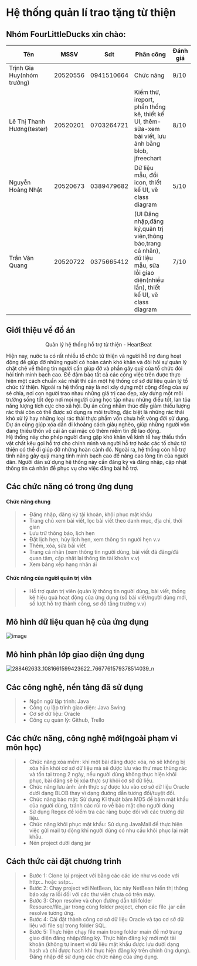 # Hệ thống quản lí trao tặng từ thiện

## Nhóm FourLittleDucks xin chào: 
| Tên                        | MSSV     | Sdt        | Phân công | Đánh giá |
|----------------------------|----------|------------|-----------|----------|
| Trịnh Gia Huy(nhóm trưởng) | 20520556 | 0941510664 |Chức năng           | 9/10     |
| Lê Thị Thanh Hương(tester) | 20520201 | 0703264721 |Kiểm thử, ireport, phần thống kê, thiết kế UI, thêm-sửa-xem bài viết, lưu ảnh bằng blob, jfreechart      | 8/10     |
| Nguyễn Hoàng Nhật          | 20520673 | 0389479682 |Dữ liệu mẫu, đổi icon, thiết kế UI, vẽ class diagram          | 5/10     |
| Trần Văn Quang             | 20520722 | 0375665412 |(UI Đăng nhập,đăng ký,quản trị viên,thông báo,trang cá nhân), dữ liệu mẫu, sửa lỗi giao diện(nhiều lần), thiết kế UI,  vẽ class diagram         | 7/10     |


## Giới thiệu về đồ án
<p align="center">
    Quản lý hệ thống hỗ trợ từ thiện - HeartBeat
</p>
Hiện nay, nước ta có rất nhiều tổ chức từ thiện và người hỗ trợ đang hoạt động để giúp đỡ những người có hoàn cảnh khó khăn và đòi hỏi sự quản lý chặt chẽ về thông tin người cần giúp đỡ và phần gây quỹ của tổ chức đòi hỏi tính minh bạch cao. Để đảm bảo tất cả các công việc trên được thực hiện một cách chuẩn xác nhất thì cần một hệ thống cơ sở dữ liệu quản lý tổ chức từ thiện. Ngoài ra hệ thống này là nơi xây dựng một cộng đồng của sự sẻ chia, nơi con người trao nhau những giá trị cao đẹp, xây dựng một môi trường sống tốt đẹp nơi mọi người cùng học tập nhau những điều tốt, lan tỏa năng lượng tích cực cho xã hội. Dự án cũng nhằm thúc đẩy giảm thiểu lượng rác thải còn có thể được sử dụng ra môi trường, đặc biệt là những rác thải khó xử lý hay những loại rác thải thực phẩm vốn chưa hết vòng đời sử dụng. Dự án cũng giúp xóa dần đi khoảng cách giàu nghèo, giúp những người vốn đang thiếu thốn về cái ăn cái mặc có thêm niềm tin để lao động. </br> 
Hệ thống này cho phép người đang gặp khó khăn về kinh tế hay thiếu thốn vật chất kêu gọi hỗ trợ cho chính mình và người hỗ trợ hoặc các tổ chức từ thiện có thể đi giúp đỡ những hoàn cảnh đó. Ngoài ra, hệ thống còn hỗ trợ tính năng gây quỹ mang tính minh bạch cao để nâng cao lòng tin của người dân. Người dân sử dụng hệ thống này cần đăng ký và đăng nhập, cập nhật thông tin cá nhân để phục vụ cho việc đăng bài hỗ trợ. 
</br>

## Các chức năng có trong ứng dụng
#### Chức năng chung
> * Đăng nhập, đăng ký tài khoản, khôi phục mật khẩu
> * Trang chủ xem bài viết, lọc bài viết theo danh mục, địa chỉ, thời gian
> * Lưu trữ thông báo, lịch hẹn
> * Đặt lịch hẹn, hủy lịch hẹn, xem thông tin người hẹn v.v
> * Thêm, xóa, sửa bài viết
> * Trang cá nhân (xem thông tin người dùng, bài viết đã đăng/đã quan tâm, cập nhật lại thông tin tài khoản v.v)
> * Xem bảng xếp hạng nhân ái
#### Chức năng của người quản trị viên
> *  Hỗ trợ quản trị viên (quản lý thông tin người dùng, bài viết, thống kê hiệu quả hoạt động của ứng dụng (số bài viết/người dùng mới, số lượt hỗ trợ thành công, sơ đồ tăng trưởng v.v)

## Mô hình dữ liệu quan hệ của ứng dụng
![image](https://user-images.githubusercontent.com/87313146/174045456-a4f984fd-5391-498d-b639-f92efeab214d.png)

## Mô hình phân lớp giao diện ứng dụng
![288462633_1081661599423622_7667761579378514039_n](https://user-images.githubusercontent.com/87313146/175537961-22fa7954-4002-492d-91cd-2fec54e245f5.jpg)


## Các công nghệ, nền tảng đã sử dụng
> * Ngôn ngữ lập trình: Java
> * Công cụ lập trình giao diện: Java Swing
> * Cơ sở dữ liệu: Oracle
> * Công cụ quản lý: Github, Trello

## Các chức năng, công nghệ mới(ngoài phạm vi môn học)
> * Chức năng xóa mềm: khi một bài đăng được xóa, nó sẽ không bị xóa hẳn khỏi cơ sở dữ liệu mà sẽ được lưu vào thư mục thùng rác và tồn tại trong 2 ngày, nếu người dùng không thực hiện khôi phục, bài đăng sẽ bị xóa thực sự khỏi cơ sở dữ liệu.
> * Chức năng lưu ảnh: ảnh thực sự được lưu vào cơ sở dữ liệu Oracle dưới dạng BLOB thay vì dạng đường dẫn tương đối/tuyệt đối.
> * Chức năng bảo mật: Sử dụng Kĩ thuật băm MD5 để băm mật khẩu của người dùng, tránh các rủi ro về bảo mật cho người dùng
> * Sử dụng Regex để kiểm tra các ràng buộc đối với các trường dữ liệu.
> * Chức năng khôi phục mật khẩu: Sử dụng JavaMail để thực hiện việc gửi mail tự động khi người dùng có nhu cầu khôi phục lại mật khẩu.
> * Nén project dưới dạng jar
> 
## Cách thức cài đặt chương trình
> * Bước 1: Clone lại project với bằng các các ide như vs code với http:.. hoặc sstp:..
> * Bước 2: Chạy project với NetBean, lúc này NetBean hiển thị thông báo xảy ra lỗi đối với các thư viện chưa có trên máy.
> * Bước 3: Chọn resolve và chọn đường dẫn tới folder Resource/file_jar trong cùng folder project, chọn các file .jar cần resolve tương ứng.
> * Bước 4: Cài đặt thành công cơ sở dữ liệu Oracle và tạo cơ sở dữ liệu với file sql trong folder SQL.
> * Bước 5: Thực hiện chạy file main trong folder main để mở trang giao diện đăng nhập/đăng ký. Thực hiện đăng ký mới một tài khoản (không tự insert vì dữ liệu mật khẩu được lưu dưới dạng hash và chỉ được hash khi thực hiện đăng ký trên chính ứng dụng). Đăng nhập để sử dụng các chức năng của ứng dụng.

